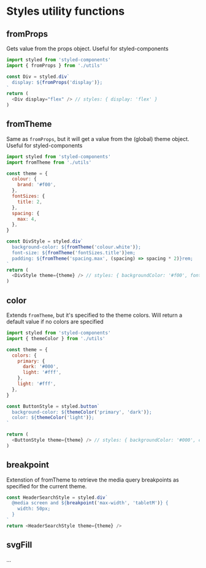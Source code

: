 # Styles utility functions

## fromProps

Gets value from the props object. Useful for styled-components

```js static
import styled from 'styled-components'
import { fromProps } from './utils'

const Div = styled.div`
  display: ${fromProps('display')};
`
return (
  <Div display="flex" /> // styles: { display: 'flex' }
)
```

## fromTheme

Same as `fromProps`, but it will get a value from the (global) theme object. Useful for styled-components

```js static
import styled from 'styled-components'
import fromTheme from './utils'

const theme = {
  colour: {
    brand: '#f00',
  },
  fontSizes: {
    title: 2,
  },
  spacing: {
    max: 4,
  },
}

const DivStyle = styled.div`
  background-color: ${fromTheme('colour.white')};
  font-size: ${fromTheme('fontSizes.title')}em;
  padding: ${fromTheme('spacing.max', (spacing) => spacing * 2)}rem;
`
return (
  <DivStyle theme={theme} /> // styles: { backgroundColor: '#f00', fontSize: '2em', padding: '8rem' }
)
```

## color

Extends `fromTheme`, but it's specified to the theme colors. Will return a default value if no colors are specified

```js static
import styled from 'styled-components'
import { themeColor } from './utils'

const theme = {
  colors: {
    primary: {
      dark: '#000',
      light: '#fff',
    },
    light: '#fff',
  },
}

const ButtonStyle = styled.button`
  background-color: ${themeColor('primary', 'dark')};
  color: ${themeColor('light')};
`

return (
  <ButtonStyle theme={theme} /> // styles: { backgroundColor: '#000', color: '#fff' }
)
```

## breakpoint

Extenstion of fromTheme to retrieve the media query breakpoints as specified for the current theme.

```js static
const HeaderSearchStyle = styled.div`
  @media screen and ${breakpoint('max-width', 'tabletM')} {
    width: 50px;
  }
`
return <HeaderSearchStyle theme={theme} />
```

## svgFill

...
